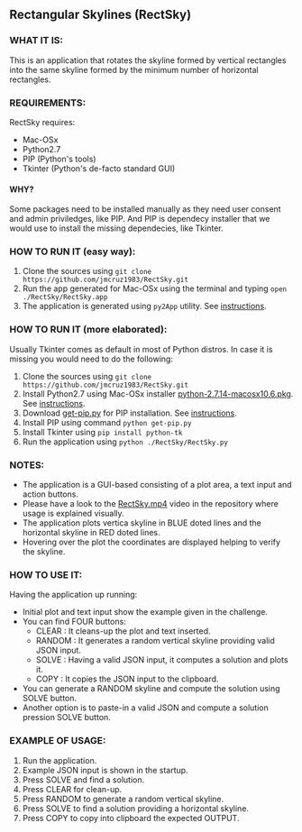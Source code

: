 ## Rectangular Skylines (RectSky)

### WHAT IT IS:
This is an application that rotates the skyline formed by vertical rectangles into the same skyline formed by the 
minimum number of horizontal rectangles.

### REQUIREMENTS:
RectSky requires:
* Mac-OSx
* Python2.7
* PIP (Python's tools)
* Tkinter (Python's de-facto standard GUI)

#### WHY?
Some packages need to be installed manually as they need user consent and admin priviledges, 
like PIP.
And PIP is dependecy installer that we would use to install the missing dependecies, like Tkinter.

### HOW TO RUN IT (easy way):
1. Clone the sources using ```git clone https://github.com/jmcruz1983/RectSky.git```
2. Run the app generated for Mac-OSx using the terminal and typing ```open ./RectSky/RectSky.app```
3. The application is generated using ```py2App``` utility. See [instructions](https://www.metachris.com/2015/11/create-standalone-mac-os-x-applications-with-python-and-py2app/). 

### HOW TO RUN IT (more elaborated):
Usually Tkinter comes as default in most of Python distros. In case it is missing you would need to do the following:
1. Clone the sources using ```git clone https://github.com/jmcruz1983/RectSky.git```
2. Install Python2.7 using Mac-OSx installer [python-2.7.14-macosx10.6.pkg](https://www.python.org/ftp/python/2.7.14/python-2.7.14-macosx10.6.pkg). See [instructions](https://www.python.org/downloads/release/python-2714/).
3. Download [get-pip.py](https://bootstrap.pypa.io/get-pip.py) for PIP installation. See [instructions](https://pip.pypa.io/en/stable/installing/).
4. Install PIP using command ```python get-pip.py```
5. Install Tkinter using ```pip install python-tk```
6. Run the application using ```python ./RectSky/RectSky.py```

### NOTES:
* The application is a GUI-based consisting of a plot area, a text input and action buttons.
* Please have a look to the [RectSky.mp4](RectSky.mp4) video in the repository where usage is explained visually.
* The application plots vertica skyline in BLUE doted lines and the horizontal skyline in RED doted lines.
* Hovering over the plot the coordinates are displayed helping to verify the skyline.

### HOW TO USE IT:
Having the application up running:
* Initial plot and text input show the example given in the challenge.
* You can find FOUR buttons:
    * CLEAR : It cleans-up the plot and text inserted.
    * RANDOM : It generates a random vertical skyline providing valid JSON input.
    * SOLVE : Having a valid JSON input, it computes a solution and plots it. 
    * COPY : It copies the JSON input to the clipboard.
* You can generate a RANDOM skyline and compute the solution using SOLVE button.
* Another option is to paste-in a valid JSON and compute a solution pression SOLVE button.

### EXAMPLE OF USAGE:
1. Run the application.
2. Example JSON input is shown in the startup.
3. Press SOLVE and find a solution.
4. Press CLEAR for clean-up.
5. Press RANDOM to generate a random vertical skyline.
6. Press SOLVE to find a solution providing a horizontal skyline.
7. Press COPY to copy into clipboard the expected OUTPUT.